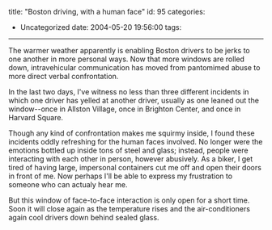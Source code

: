 title: "Boston driving, with a human face"
id: 95
categories:
  - Uncategorized
date: 2004-05-20 19:56:00
tags:
---

The warmer weather apparently is enabling Boston drivers to be jerks to one another in more personal ways. Now that more windows are rolled down, intravehicular communication has moved from pantomimed abuse to more direct verbal confrontation.

In the last two days, I've witness no less than three different incidents in which one driver has yelled at another driver, usually as one leaned out the window--once in Allston Village, once in Brighton Center, and once in Harvard Square. 

Though any kind of confrontation makes me squirmy inside, I found these incidents oddly refreshing for the human faces involved. No longer were the emotions bottled up inside tons of steel and glass; instead, people were interacting with each other in person, however abusively. As a biker, I get tired of having large, impersonal containers cut me off and open their doors in front of me. Now perhaps I'll be able to express my frustration to someone who can actualy hear me. 

But this window of face-to-face interaction is only open for a short time. Soon it will close again as the temperature rises and the air-conditioners again cool drivers down behind sealed glass.